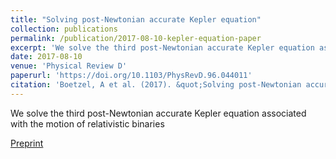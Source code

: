 ```yaml
---
title: "Solving post-Newtonian accurate Kepler equation"
collection: publications
permalink: /publication/2017-08-10-kepler-equation-paper
excerpt: 'We solve the third post-Newtonian accurate Kepler equation associated with the motion of relativistic binaries.'
date: 2017-08-10
venue: 'Physical Review D'
paperurl: 'https://doi.org/10.1103/PhysRevD.96.044011'
citation: 'Boetzel, A et al. (2017). &quot;Solving post-Newtonian accurate Kepler equation.&quot; <i>PRD</i>. 96, 044011.'
---
```

We solve the third post-Newtonian accurate Kepler equation associated with the motion of relativistic binaries

[Preprint](https://arxiv.org/abs/1707.02088)
